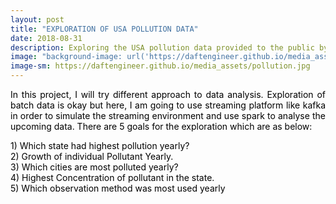 ```yaml
---
layout: post
title: "EXPLORATION OF USA POLLUTION DATA"
date: 2018-08-31
description: Exploring the USA pollution data provided to the public by EPA
image: "background-image: url('https://daftengineer.github.io/media_assets/pollution.jpg');"
image-sm: https://daftengineer.github.io/media_assets/pollution.jpg
---
```


<div style="color:black;"><p></p>
<p style="text-align:justify;">In this project, I will try different approach to data analysis. Exploration of batch data is okay but here, I am going to use streaming platform like kafka in order to simulate the streaming environment and use spark to analyse the upcoming data. There are 5 goals for the exploration which are as below:</p>
<p>1) Which state had highest pollution yearly?<br />
   2) Growth of individual Pollutant Yearly.<br />
   3) Which cities are most polluted yearly?<br />
   4) Highest Concentration of pollutant in the state.<br / >
   5) Which observation method was most used yearly<br />
</p>
</div>

